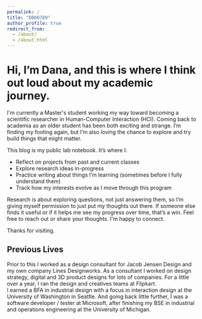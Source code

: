 ```yaml
---
permalink: /
title: "DB00789"
author_profile: true
redirect_from: 
  - /about/
  - /about.html
---
```


Hi, I’m Dana, and this is where I think out loud about my academic journey.
======

I'm currently a Master's student working my way toward becoming a scientific researcher in Human-Computer Interaction (HCI). Coming back to academia as an older student has been both exciting and strange. I’m finding my footing again, but I’m also loving the chance to explore and try build things that might matter.

This blog is my public lab notebook. It’s where I:
- Reflect on projects from past and current classes
- Explore research ideas in-progress
- Practice writing about things I’m learning (sometimes before I fully understand them)
- Track how my interests evolve as I move through this program

Research is about exploring questions, not just answering them, so I’m giving myself permission to just put my thoughts out there. If someone else finds it useful or if it helps me see my progress over time, that’s a win. Feel free to reach out or share your thoughts. I'm happy to connect.

Thanks for visiting.


Previous Lives
------
Prior to this I worked as a design consultant for Jacob Jensen Design and my own company Lines Designworks. As a consultant I worked on design strategy, digital and 3D product designs for lots of companies. For a little over a year, I ran the design and creatives teams at Flipkart.  
I earned a BFA in industrial design with a focus in interaction design at the University of Washington in Seattle. And going back little further, I was a software developer / tester at Microsoft, after finishing my BSE in industrial and operations engineering at the University of Michigan. 

